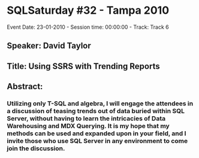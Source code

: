 # SQLSaturday #32 - Tampa 2010
Event Date: 23-01-2010 - Session time: 00:00:00 - Track: Track 6
## Speaker: David Taylor
## Title: Using SSRS with Trending Reports
## Abstract:
### Utilizing only T-SQL and algebra, I will engage the attendees in a discussion of teasing trends out of data buried within SQL Server, without having to learn the intricacies of Data Warehousing and MDX Querying. It is my hope that my methods can be used and expanded upon in your field, and I invite those who use SQL Server in any environment to come join the discussion.
